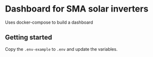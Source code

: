 # Dashboard for SMA solar inverters
Uses docker-compose to build a dashboard

## Getting started
Copy the `.env-example` to `.env` and update the variables.

